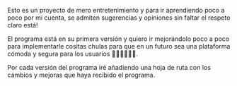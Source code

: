 Esto es un proyecto de mero entretenimiento y para ir aprendiendo poco a poco por mi cuenta, se admiten sugerencias y opiniones sin faltar el respeto claro está!

El programa está en su primera versión y quiero ir mejorándolo poco a poco para implementarle cositas chulas para que en un futuro sea una plataforma cómoda y segura para los usuarios 🧘🏽‍♂️🧘🏽‍♀️.

Por cada versión del programa iré añadiendo una hoja de ruta con los cambios y mejoras que haya recibido el programa.
